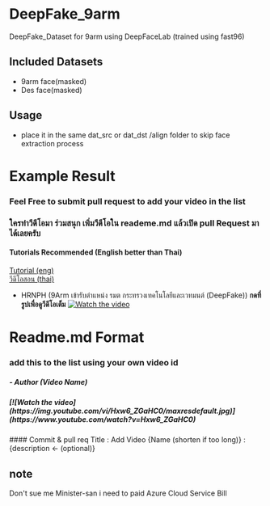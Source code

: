 # DeepFake_9arm
 DeepFake_Dataset for 9arm using DeepFaceLab (trained using fast96)

## Included Datasets
- 9arm face(masked)
- Des face(masked)
## Usage
- place it in the same dat_src or dat_dst /align folder to skip face extraction process

# Example Result
### Feel Free to submit pull request to add your video in the list
### ใครทำวีดีโอมา ร่วมสนุก เพิ่มวีดีโอใน reademe.md แล้วเปิด pull Request มาได้เลยครับ

#### Tutorials Recommended (English better than Thai)
<a href='https://www.youtube.com/watch?v=lSM-9RBk3HQ'>Tutorial (eng)</a> 
<br>
<a href='https://www.youtube.com/watch?v=lSM-9RBk3HQ'>วีดีโอสอน (thai)</a>

- HRNPH (9Arm เข้ารับตำแหน่ง รมต กระทรวงเทคโนโลยีและเวทมนต์ (DeepFake)) <b>กดที่รูปเพื่อดูวีดีโอเต็ม</b>
[![Watch the video](https://img.youtube.com/vi/Hxw6_ZGaHC0/maxresdefault.jpg)](https://www.youtube.com/watch?v=Hxw6_ZGaHC0)

# Readme.md Format
### add this to the list using your own video id
<h5>- Author (Video Name)</h5>
<h5>[![Watch the video](https://img.youtube.com/vi/Hxw6_ZGaHC0/maxresdefault.jpg)](https://www.youtube.com/watch?v=Hxw6_ZGaHC0)</h5>
#### Commit & pull req Title : Add Video {Name (shorten if too long)} : {description <- (optional)}

## note
Don't sue me Minister-san i need to paid Azure Cloud Service Bill
